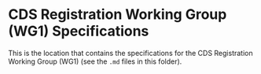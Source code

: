 # CDS Registration Working Group (WG1) Specifications

This is the location that contains the specifications for the CDS Registration Working Group (WG1) (see the `.md` files in this folder).
